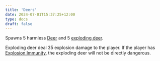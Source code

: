 ```yaml
---
title: 'Deers'
date: 2024-07-01T15:37:25+12:00
type: docs
draft: false
---
```


Spawns 5 harmless [Deer](https://noita.wiki.gg/wiki/Nelikoipi) and 5 [exploding deer](https://noita.wiki.gg/wiki/Nelikoipi).

Exploding deer deal 35 explosion damage to the player. If the player has [Explosion Immunity](https://noita.wiki.gg/wiki/Explosion_Immunity), the exploding deer will not be directly dangerous.
